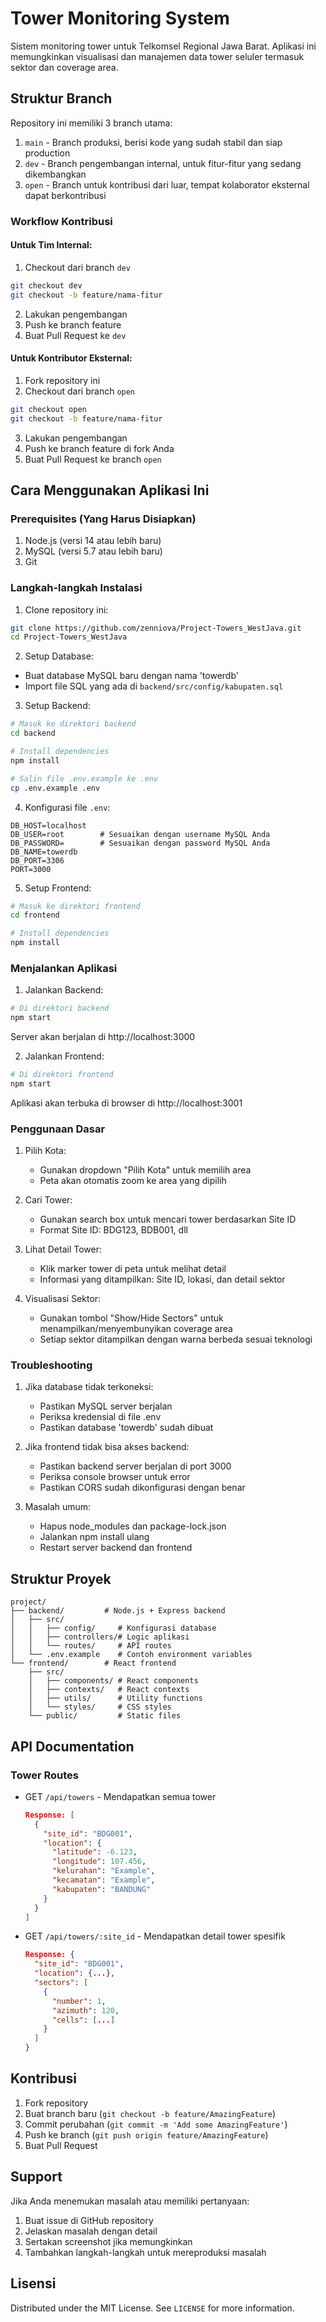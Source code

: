 # Tower Monitoring System

Sistem monitoring tower untuk Telkomsel Regional Jawa Barat. Aplikasi ini memungkinkan visualisasi dan manajemen data tower seluler termasuk sektor dan coverage area.

## Struktur Branch

Repository ini memiliki 3 branch utama:

1. `main` - Branch produksi, berisi kode yang sudah stabil dan siap production
2. `dev` - Branch pengembangan internal, untuk fitur-fitur yang sedang dikembangkan
3. `open` - Branch untuk kontribusi dari luar, tempat kolaborator eksternal dapat berkontribusi

### Workflow Kontribusi

#### Untuk Tim Internal:
1. Checkout dari branch `dev`
```bash
git checkout dev
git checkout -b feature/nama-fitur
```
2. Lakukan pengembangan
3. Push ke branch feature
4. Buat Pull Request ke `dev`

#### Untuk Kontributor Eksternal:
1. Fork repository ini
2. Checkout dari branch `open`
```bash
git checkout open
git checkout -b feature/nama-fitur
```
3. Lakukan pengembangan
4. Push ke branch feature di fork Anda
5. Buat Pull Request ke branch `open`

## Cara Menggunakan Aplikasi Ini

### Prerequisites (Yang Harus Disiapkan)
1. Node.js (versi 14 atau lebih baru)
2. MySQL (versi 5.7 atau lebih baru)
3. Git

### Langkah-langkah Instalasi

1. Clone repository ini:
```bash
git clone https://github.com/zenniova/Project-Towers_WestJava.git
cd Project-Towers_WestJava
```

2. Setup Database:
- Buat database MySQL baru dengan nama 'towerdb'
- Import file SQL yang ada di `backend/src/config/kabupaten.sql`

3. Setup Backend:
```bash
# Masuk ke direktori backend
cd backend

# Install dependencies
npm install

# Salin file .env.example ke .env
cp .env.example .env
```

4. Konfigurasi file `.env`:
```env
DB_HOST=localhost
DB_USER=root        # Sesuaikan dengan username MySQL Anda
DB_PASSWORD=        # Sesuaikan dengan password MySQL Anda
DB_NAME=towerdb
DB_PORT=3306
PORT=3000
```

5. Setup Frontend:
```bash
# Masuk ke direktori frontend
cd frontend

# Install dependencies
npm install
```

### Menjalankan Aplikasi

1. Jalankan Backend:
```bash
# Di direktori backend
npm start
```
Server akan berjalan di http://localhost:3000

2. Jalankan Frontend:
```bash
# Di direktori frontend
npm start
```
Aplikasi akan terbuka di browser di http://localhost:3001

### Penggunaan Dasar

1. Pilih Kota:
   - Gunakan dropdown "Pilih Kota" untuk memilih area
   - Peta akan otomatis zoom ke area yang dipilih

2. Cari Tower:
   - Gunakan search box untuk mencari tower berdasarkan Site ID
   - Format Site ID: BDG123, BDB001, dll

3. Lihat Detail Tower:
   - Klik marker tower di peta untuk melihat detail
   - Informasi yang ditampilkan: Site ID, lokasi, dan detail sektor

4. Visualisasi Sektor:
   - Gunakan tombol "Show/Hide Sectors" untuk menampilkan/menyembunyikan coverage area
   - Setiap sektor ditampilkan dengan warna berbeda sesuai teknologi

### Troubleshooting

1. Jika database tidak terkoneksi:
   - Pastikan MySQL server berjalan
   - Periksa kredensial di file .env
   - Pastikan database 'towerdb' sudah dibuat

2. Jika frontend tidak bisa akses backend:
   - Pastikan backend server berjalan di port 3000
   - Periksa console browser untuk error
   - Pastikan CORS sudah dikonfigurasi dengan benar

3. Masalah umum:
   - Hapus node_modules dan package-lock.json
   - Jalankan npm install ulang
   - Restart server backend dan frontend

## Struktur Proyek

```
project/
├── backend/         # Node.js + Express backend
│   ├── src/
│   │   ├── config/     # Konfigurasi database
│   │   ├── controllers/# Logic aplikasi
│   │   └── routes/     # API routes
│   └── .env.example    # Contoh environment variables
└── frontend/        # React frontend
    ├── src/
    │   ├── components/ # React components
    │   ├── contexts/   # React contexts
    │   ├── utils/      # Utility functions
    │   └── styles/     # CSS styles
    └── public/         # Static files
```

## API Documentation

### Tower Routes
- GET `/api/towers` - Mendapatkan semua tower
  ```json
  Response: [
    {
      "site_id": "BDG001",
      "location": {
        "latitude": -6.123,
        "longitude": 107.456,
        "kelurahan": "Example",
        "kecamatan": "Example",
        "kabupaten": "BANDUNG"
      }
    }
  ]
  ```

- GET `/api/towers/:site_id` - Mendapatkan detail tower spesifik
  ```json
  Response: {
    "site_id": "BDG001",
    "location": {...},
    "sectors": [
      {
        "number": 1,
        "azimuth": 120,
        "cells": [...]
      }
    ]
  }
  ```

## Kontribusi

1. Fork repository
2. Buat branch baru (`git checkout -b feature/AmazingFeature`)
3. Commit perubahan (`git commit -m 'Add some AmazingFeature'`)
4. Push ke branch (`git push origin feature/AmazingFeature`)
5. Buat Pull Request

## Support

Jika Anda menemukan masalah atau memiliki pertanyaan:
1. Buat issue di GitHub repository
2. Jelaskan masalah dengan detail
3. Sertakan screenshot jika memungkinkan
4. Tambahkan langkah-langkah untuk mereproduksi masalah

## Lisensi

Distributed under the MIT License. See `LICENSE` for more information. 